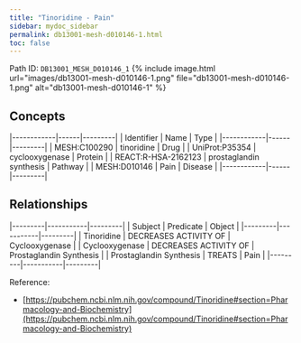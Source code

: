 ```yaml
---
title: "Tinoridine - Pain"
sidebar: mydoc_sidebar
permalink: db13001-mesh-d010146-1.html
toc: false 
---
```



Path ID: `DB13001_MESH_D010146_1`
{% include image.html url="images/db13001-mesh-d010146-1.png" file="db13001-mesh-d010146-1.png" alt="db13001-mesh-d010146-1" %}

## Concepts

|------------|------|---------|
| Identifier | Name | Type    |
|------------|------|---------|
| MESH:C100290 | tinoridine | Drug |
| UniProt:P35354 | cyclooxygenase | Protein |
| REACT:R-HSA-2162123 | prostaglandin synthesis | Pathway |
| MESH:D010146 | Pain | Disease |
|------------|------|---------|

## Relationships

|---------|-----------|---------|
| Subject | Predicate | Object  |
|---------|-----------|---------|
| Tinoridine | DECREASES ACTIVITY OF | Cyclooxygenase |
| Cyclooxygenase | DECREASES ACTIVITY OF | Prostaglandin Synthesis |
| Prostaglandin Synthesis | TREATS | Pain |
|---------|-----------|---------|

Reference: 
  - [https://pubchem.ncbi.nlm.nih.gov/compound/Tinoridine#section=Pharmacology-and-Biochemistry](https://pubchem.ncbi.nlm.nih.gov/compound/Tinoridine#section=Pharmacology-and-Biochemistry)
